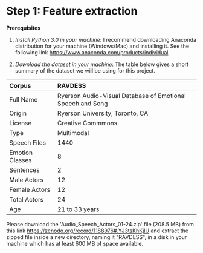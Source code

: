 # Step 1: Feature extraction

**Prerequisites**

1. *Install Python 3.0 in your machine*: I recommend downloading Anaconda distribution for your machine (Windows/Mac) and installing it. See the following link https://www.anaconda.com/products/individual

2. *Download the dataset in your machine*: The table below gives a short summary of the dataset we will be using for this project.

| Corpus |  RAVDESS |
| :--- | :--- |
| Full Name | Ryerson Audio-Visual Database of Emotional Speech and Song |
| Origin | Ryerson University, Toronto, CA |
| License | Creative Commmons |
| Type | Multimodal |
| Speech Files | 1440 |
| Emotion Classes | 8 |
| Sentences | 2 |
| Male Actors | 12 |
| Female Actors | 12 |
| Total Actors | 24 |
| Age | 21 to 33 years |

Please download the 'Audio_Speech_Actors_01-24.zip' file (208.5 MB) from this link https://zenodo.org/record/1188976#.YJ3tsKhKjIU and extract the zipped file inside a new directory, naming it "RAVDESS", in a disk in your machine which has at least 600 MB of space available.

